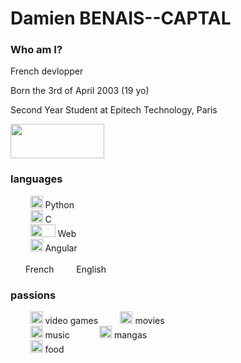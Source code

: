 # Damien BENAIS--CAPTAL

### Who am I?


French devlopper

Born the 3rd of April 2003 (19 yo)

Second Year Student at Epitech Technology, Paris

<img src="https://user-images.githubusercontent.com/91879084/191216991-e0f26ab4-11c4-4cdb-9a4f-4416505b7032.png" width="150" height="55"/>


### languages


&nbsp;&nbsp;&nbsp;&nbsp;&nbsp;&nbsp;&nbsp;&nbsp;<img src="https://user-images.githubusercontent.com/91879084/191218982-c056fec5-f71a-4e2a-a60b-619f6c7ee78e.png" width="20" height="20"/> Python
<br />
&nbsp;&nbsp;&nbsp;&nbsp;&nbsp;&nbsp;&nbsp;&nbsp;<img src="https://user-images.githubusercontent.com/91879084/191219395-28df4669-8d2a-4840-a3e2-5e1d47077dd4.png" width="20" height="20"/> C
<br />
&nbsp;&nbsp;&nbsp;&nbsp;&nbsp;&nbsp;&nbsp;&nbsp;<img src="https://user-images.githubusercontent.com/91879084/191220147-a54083db-94e0-4525-87e7-6c9fa2f5339f.png" width="40" height="20"/> Web
<br />
&nbsp;&nbsp;&nbsp;&nbsp;&nbsp;&nbsp;&nbsp;&nbsp;<img src="https://user-images.githubusercontent.com/91879084/191220415-63d24532-f219-4725-a092-c8d641b6470a.png" width="20" height="20"/> Angular
<br />
<br />
<img src="https://user-images.githubusercontent.com/91879084/191239920-36632611-576d-4d9e-887a-ecc0d3f114af.png" width="20" height="10"/> French
&nbsp;
<img src="https://user-images.githubusercontent.com/91879084/191240019-450ba23c-94f4-4c61-9667-2928b2999704.png" width="20" height="10"/> English


### passions


&nbsp;&nbsp;&nbsp;&nbsp;&nbsp;&nbsp;&nbsp;&nbsp;<img src="https://user-images.githubusercontent.com/91879084/191241161-96f21ba1-4d57-40c2-8511-a6adf9d485d4.png" width="20" height="20"/> video games
&nbsp;&nbsp;&nbsp;&nbsp;&nbsp;&nbsp;&nbsp;&nbsp;<img src="https://user-images.githubusercontent.com/91879084/191241579-571db910-e8e5-47fe-87a7-25c1d58200ac.png" width="20" height="20"/> movies
<br />
&nbsp;&nbsp;&nbsp;&nbsp;&nbsp;&nbsp;&nbsp;&nbsp;<img src="https://user-images.githubusercontent.com/91879084/191241686-0a6aa60c-530b-43a5-b9eb-0770a7702aa6.png" width="20" height="20"/> music
&nbsp;&nbsp;&nbsp;&nbsp;&nbsp;&nbsp;&nbsp;&nbsp;&nbsp;&nbsp;&nbsp;<img src="https://user-images.githubusercontent.com/91879084/191241796-d326639c-7935-4628-8971-f02a008d5361.png" width="20" height="20"/> mangas
<br />
&nbsp;&nbsp;&nbsp;&nbsp;&nbsp;&nbsp;&nbsp;&nbsp;<img src="https://user-images.githubusercontent.com/91879084/191242949-353ce271-355d-408f-a210-3fca7be47235.png" width="20" height="20"/> food
